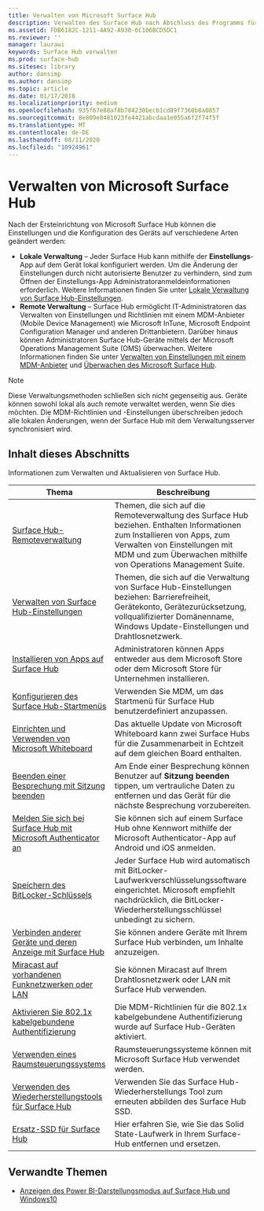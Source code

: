 ```yaml
---
title: Verwalten von Microsoft Surface Hub
description: Verwalten des Surface Hub nach Abschluss des Programms für die Erstausführung
ms.assetid: FDB6182C-1211-4A92-A930-6C106BCD5DC1
ms.reviewer: ''
manager: laurawi
keywords: Surface Hub verwalten
ms.prod: surface-hub
ms.sitesec: library
author: dansimp
ms.author: dansimp
ms.topic: article
ms.date: 01/17/2018
ms.localizationpriority: medium
ms.openlocfilehash: 935f67e88af8b784230becb1cd89f7360b8a0857
ms.sourcegitcommit: 8e809e8481023fe4421abcdaa1e055a6f2f74f5f
ms.translationtype: MT
ms.contentlocale: de-DE
ms.lasthandoff: 08/11/2020
ms.locfileid: "10924961"
---
```

# Verwalten von Microsoft Surface Hub

Nach der Ersteinrichtung von Microsoft Surface Hub können die Einstellungen und die Konfiguration des Geräts auf verschiedene Arten geändert werden:

- **Lokale Verwaltung** – Jeder Surface Hub kann mithilfe der **Einstellungs**-App auf dem Gerät lokal konfiguriert werden. Um die Änderung der Einstellungen durch nicht autorisierte Benutzer zu verhindern, sind zum Öffnen der Einstellungs-App Administratoranmeldeinformationen erforderlich. Weitere Informationen finden Sie unter [Lokale Verwaltung von Surface Hub-Einstellungen](local-management-surface-hub-settings.md).
- **Remote Verwaltung** – Surface Hub ermöglicht IT-Administratoren das Verwalten von Einstellungen und Richtlinien mit einem MDM-Anbieter (Mobile Device Management) wie Microsoft InTune, Microsoft Endpoint Configuration Manager und anderen Drittanbietern. Darüber hinaus können Administratoren Surface Hub-Geräte mittels der Microsoft Operations Management Suite (OMS) überwachen. Weitere Informationen finden Sie unter [Verwalten von Einstellungen mit einem MDM-Anbieter](manage-settings-with-mdm-for-surface-hub.md) und [Überwachen des Microsoft Surface Hub](monitor-surface-hub.md). 

> [!NOTE]
> Diese Verwaltungsmethoden schließen sich nicht gegenseitig aus. Geräte können sowohl lokal als auch remote verwaltet werden, wenn Sie dies möchten. Die MDM-Richtlinien und -Einstellungen überschreiben jedoch alle lokalen Änderungen, wenn der Surface Hub mit dem Verwaltungsserver synchronisiert wird. 

## Inhalt dieses Abschnitts

Informationen zum Verwalten und Aktualisieren von Surface Hub.

| Thema | Beschreibung |
| ----- | ----------- |
| [Surface Hub-Remoteverwaltung](remote-surface-hub-management.md) |Themen, die sich auf die Remoteverwaltung des Surface Hub beziehen. Enthalten Informationen zum Installieren von Apps, zum Verwalten von Einstellungen mit MDM und zum Überwachen mithilfe von Operations Management Suite. |
| [Verwalten von Surface Hub-Einstellungen](manage-surface-hub-settings.md) |Themen, die sich auf die Verwaltung von Surface Hub-Einstellungen beziehen: Barrierefreiheit, Gerätekonto, Gerätezurücksetzung, vollqualifizierter Domänenname, Windows Update-Einstellungen und Drahtlosnetzwerk. |
| [Installieren von Apps auf Surface Hub]( https://technet.microsoft.com/itpro/surface-hub/install-apps-on-surface-hub) | Administratoren können Apps entweder aus dem Microsoft Store oder dem Microsoft Store für Unternehmen installieren.|
[Konfigurieren des Surface Hub-Startmenüs](surface-hub-start-menu.md) | Verwenden Sie MDM, um das Startmenü für Surface Hub benutzerdefiniert anzupassen.
| [Einrichten und Verwenden von Microsoft Whiteboard](whiteboard-collaboration.md)  | Das aktuelle Update von Microsoft Whiteboard kann zwei Surface Hubs für die Zusammenarbeit in Echtzeit auf dem gleichen Board enthalten.   |
| [Beenden einer Besprechung mit Sitzung beenden](https://technet.microsoft.com/itpro/surface-hub/finishing-your-surface-hub-meeting) | Am Ende einer Besprechung können Benutzer auf **Sitzung beenden** tippen, um vertrauliche Daten zu entfernen und das Gerät für die nächste Besprechung vorzubereiten.|
| [Melden Sie sich bei Surface Hub mit Microsoft Authenticator an](surface-hub-authenticator-app.md) | Sie können sich auf einem Surface Hub ohne Kennwort mithilfe der Microsoft Authenticator-App auf Android und iOS anmelden.   |
| [Speichern des BitLocker-Schlüssels](https://technet.microsoft.com/itpro/surface-hub/save-bitlocker-key-surface-hub) | Jeder Surface Hub wird automatisch mit BitLocker-Laufwerkverschlüsselungssoftware eingerichtet. Microsoft empfiehlt nachdrücklich, die BitLocker-Wiederherstellungsschlüssel unbedingt zu sichern.|
| [Verbinden anderer Geräte und deren Anzeige mit Surface Hub](https://technet.microsoft.com/itpro/surface-hub/connect-and-display-with-surface-hub) | Sie können andere Geräte mit Ihrem Surface Hub verbinden, um Inhalte anzuzeigen.|
| [Miracast auf vorhandenen Funknetzwerken oder LAN](miracast-over-infrastructure.md) | Sie können Miracast auf Ihrem Drahtlosnetzwerk oder LAN mit Surface Hub verwenden. |
 [Aktivieren Sie 802.1x kabelgebundene Authentifizierung](enable-8021x-wired-authentication.md) | Die MDM-Richtlinien für die 802.1x kabelgebundene Authentifizierung wurde auf Surface Hub-Geräten aktiviert. 
| [Verwenden eines Raumsteuerungssystems](https://technet.microsoft.com/itpro/surface-hub/use-room-control-system-with-surface-hub) | Raumsteuerungssysteme können mit Microsoft Surface Hub verwendet werden.|
[Verwenden des Wiederherstellungstools für Surface Hub](surface-hub-recovery-tool.md) | Verwenden Sie das Surface Hub-Wiederherstellungs Tool zum erneuten abbilden des Surface Hub SSD.
[Ersatz-SSD für Surface Hub](surface-hub-ssd-replacement.md) | Hier erfahren Sie, wie Sie das Solid State-Laufwerk in Ihrem Surface-Hub entfernen und ersetzen.

## Verwandte Themen

- [Anzeigen des Power BI-Darstellungsmodus auf Surface Hub und Windows10](https://powerbi.microsoft.com/documentation/powerbi-mobile-win10-app-presentation-mode/)
